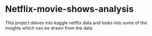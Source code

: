 # Netflix-movie-shows-analysis
This project delves into kaggle netflix data and looks into some of the insights which can be drawn from the data
